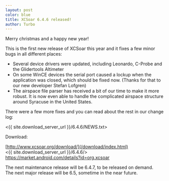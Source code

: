 ```yaml
---
layout: post
color: blue
title: XCSoar 6.4.6 released!
author: Turbo
---
```

Merry christmas and a happy new year!

This is the first new release of XCSoar this year and it fixes a few minor bugs
in all different places:

* Several device drivers were updated, including Leonardo, C-Probe and the
Glidertools Altimeter
* On some WinCE devices the serial port caused a lockup when the application was
closed, which should be fixed now. (Thanks for that to our new developer Stefan
Lofgren)
* The airspace file parser has received a bit of our time to make it more
robust. It is now even able to handle the complicated airspace structure around
Syracuse in the United States.

There were a few more fixes and you can read about the rest in our change log:

 <{{ site.download_server_url }}/6.4.6/NEWS.txt>

Download:

 [http://www.xcsoar.org/download/](/download/index.html)  
 <{{ site.download_server_url }}/6.4.6/>  
 <https://market.android.com/details?id=org.xcsoar>

The next maintenance release will be 6.4.7, to be released on demand.  
The next major release will be 6.5, sometime in the near future.



